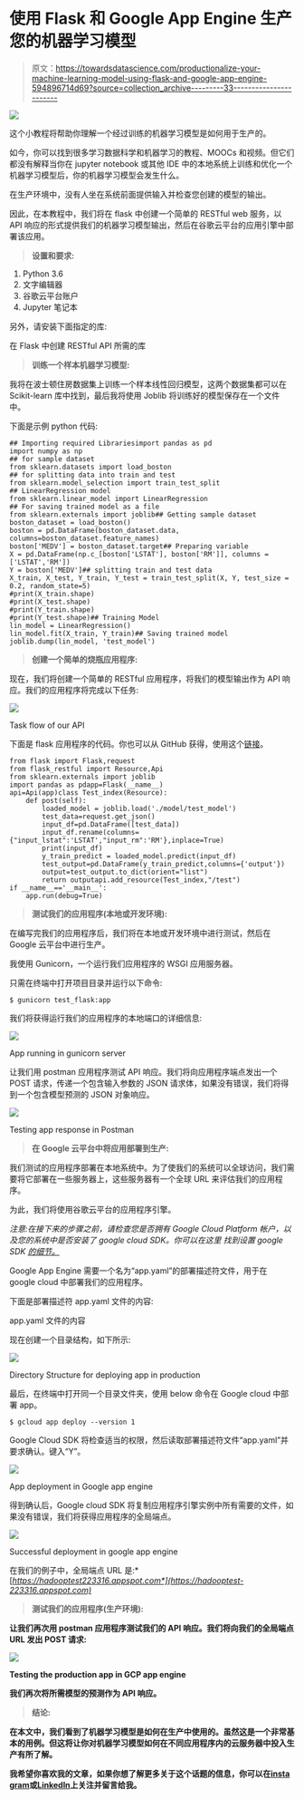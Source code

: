 # 使用 Flask 和 Google App Engine 生产您的机器学习模型

> 原文：<https://towardsdatascience.com/productionalize-your-machine-learning-model-using-flask-and-google-app-engine-594896714d69?source=collection_archive---------33----------------------->

![](img/720d5da8b15d6c9552e4d75f9b7a7f30.png)

这个小教程将帮助你理解一个经过训练的机器学习模型是如何用于生产的。

如今，你可以找到很多学习数据科学和机器学习的教程、MOOCs 和视频。但它们都没有解释当你在 jupyter notebook 或其他 IDE 中的本地系统上训练和优化一个机器学习模型后，你的机器学习模型会发生什么。

在生产环境中，没有人坐在系统前面提供输入并检查您创建的模型的输出。

因此，在本教程中，我们将在 flask 中创建一个简单的 RESTful web 服务，以 API 响应的形式提供我们的机器学习模型输出，然后在谷歌云平台的应用引擎中部署该应用。

> **设置和要求:**

1.  Python 3.6
2.  文字编辑器
3.  谷歌云平台账户
4.  Jupyter 笔记本

另外，请安装下面指定的库:

在 Flask 中创建 RESTful API 所需的库

> **训练一个样本机器学习模型:**

我将在波士顿住房数据集上训练一个样本线性回归模型，这两个数据集都可以在 Scikit-learn 库中找到，最后我将使用 Joblib 将训练好的模型保存在一个文件中。

下面是示例 python 代码:

```
## Importing required Librariesimport pandas as pd
import numpy as np
## for sample dataset
from sklearn.datasets import load_boston
## for splitting data into train and test
from sklearn.model_selection import train_test_split
## LinearRegression model
from sklearn.linear_model import LinearRegression
## For saving trained model as a file
from sklearn.externals import joblib## Getting sample dataset
boston_dataset = load_boston()
boston = pd.DataFrame(boston_dataset.data, columns=boston_dataset.feature_names)
boston['MEDV'] = boston_dataset.target## Preparing variable
X = pd.DataFrame(np.c_[boston['LSTAT'], boston['RM']], columns = ['LSTAT','RM'])
Y = boston['MEDV']## splitting train and test data
X_train, X_test, Y_train, Y_test = train_test_split(X, Y, test_size = 0.2, random_state=5)
#print(X_train.shape)
#print(X_test.shape)
#print(Y_train.shape)
#print(Y_test.shape)## Training Model
lin_model = LinearRegression()
lin_model.fit(X_train, Y_train)## Saving trained model
joblib.dump(lin_model, 'test_model')
```

> **创建一个简单的烧瓶应用程序:**

现在，我们将创建一个简单的 RESTful 应用程序，将我们的模型输出作为 API 响应。我们的应用程序将完成以下任务:

![](img/eede2ab2225fd1e2a5f224b6124fe26d.png)

Task flow of our API

下面是 flask 应用程序的代码。你也可以从 GitHub 获得，使用这个[链接](https://github.com/aakashrathore92/mlprodflask/blob/master/test_flask.py)。

```
from flask import Flask,request
from flask_restful import Resource,Api
from sklearn.externals import joblib
import pandas as pdapp=Flask(__name__)
api=Api(app)class Test_index(Resource):
    def post(self):
        loaded_model = joblib.load('./model/test_model')
        test_data=request.get_json()
        input_df=pd.DataFrame([test_data])
        input_df.rename(columns={"input_lstat":'LSTAT',"input_rm":'RM'},inplace=True)
        print(input_df)
        y_train_predict = loaded_model.predict(input_df)
        test_output=pd.DataFrame(y_train_predict,columns={'output'})
        output=test_output.to_dict(orient="list")
        return outputapi.add_resource(Test_index,"/test")
if __name__=='__main__':
    app.run(debug=True)
```

> **测试我们的应用程序(本地或开发环境):**

在编写完我们的应用程序后，我们将在本地或开发环境中进行测试，然后在 Google 云平台中进行生产。

我使用 Gunicorn，一个运行我们应用程序的 WSGI 应用服务器。

只需在终端中打开项目目录并运行以下命令:

```
$ gunicorn test_flask:app
```

我们将获得运行我们的应用程序的本地端口的详细信息:

![](img/7fb0eaa0adcda49133e068b94b1f4c9c.png)

App running in gunicorn server

让我们用 postman 应用程序测试 API 响应。我们将向应用程序端点发出一个 POST 请求，传递一个包含输入参数的 JSON 请求体，如果没有错误，我们将得到一个包含模型预测的 JSON 对象响应。

![](img/bdc55e0e65c0193b4a5efbf822e7a105.png)

Testing app response in Postman

> **在 Google 云平台中将应用部署到生产:**

我们测试的应用程序部署在本地系统中。为了使我们的系统可以全球访问，我们需要将它部署在一些服务器上，这些服务器有一个全球 URL 来评估我们的应用程序。

为此，我们将使用谷歌云平台的应用程序引擎。

*注意:在接下来的步骤之前，请检查您是否拥有 Google Cloud Platform 帐户，以及您的系统中是否安装了 google cloud SDK。你可以在这里* *找到设置 google SDK* [*的细节。*](https://cloud.google.com/sdk/install)

Google App Engine 需要一个名为“app.yaml”的部署描述符文件，用于在 google cloud 中部署我们的应用程序。

下面是部署描述符 app.yaml 文件的内容:

app.yaml 文件的内容

现在创建一个目录结构，如下所示:

![](img/ed59ad3dfa45522ecab8c699620dd843.png)

Directory Structure for deploying app in production

最后，在终端中打开同一个目录文件夹，使用 below 命令在 Google cloud 中部署 app。

```
$ gcloud app deploy --version 1
```

Google Cloud SDK 将检查适当的权限，然后读取部署描述符文件“app.yaml”并要求确认。键入“Y”。

![](img/23077c1aa11a75ec42c661470c61060a.png)

App deployment in Google app engine

得到确认后，Google cloud SDK 将复制应用程序引擎实例中所有需要的文件，如果没有错误，我们将获得应用程序的全局端点。

![](img/e20a8c0c0e1fa051172581ab81abe1f1.png)

Successful deployment in google app engine

在我们的例子中，全局端点 URL 是:*[*https://hadooptest223316.appspot.com*](https://hadooptest-223316.appspot.com)*

> ****测试我们的应用程序(生产环境):****

**让我们再次用 postman 应用程序测试我们的 API 响应。我们将向我们的全局端点 URL 发出 POST 请求:**

**![](img/a6f63ba1c8480694ec198a64da53557d.png)**

**Testing the production app in GCP app engine**

**我们再次将所需模型的预测作为 API 响应。**

> ****结论:****

**在本文中，我们看到了机器学习模型是如何在生产中使用的。虽然这是一个非常基本的用例。但这将让你对机器学习模型如何在不同应用程序内的云服务器中投入生产有所了解。**

****我希望你喜欢我的文章，如果你想了解更多关于这个话题的信息，你可以在**[**insta gram**](https://www.instagram.com/_aakash.rathore/)**或**[**LinkedIn**](http://www.linkedin.com/in/aakash-rathore-big-data-engineer)**上关注并留言给我。****